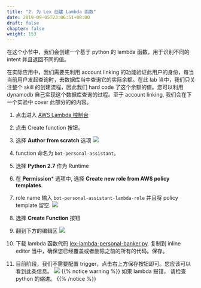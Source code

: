```yaml
---
title: "2. 为 Lex 创建 Lambda 函数"
date: 2019-09-05T23:06:51+08:00
draft: false
chapter: false
weight: 153
---
```


在这个小节中，我们会创建一个基于 python 的 lambda 函数，用于识别不同的 intent 并且返回不同的值。

在实际应用中，我们需要先利用 account linking 的功能验证此用户的身份，每当当前用户发起查询时，去数据库当中查询它的实际余额。在此 lab 当中，我们只关注整个 skill 的创建流程，因此我们 hard code 了这个余额的值。您可以利用 dynamodb 自己实现这个数据库查询的过程。至于 account linking, 我们会在下一个实验中 cover 此部分的的内容。 

1. 点击进入 [AWS Lambda 控制台](https://console.aws.amazon.com/lambda/home?region=us-east-1#/functions)

1. 点击 Create function 按钮。

1. 选择 **Author from scratch** 选项
    ![](/images/ask/create-lambda-function.png)

1. function 命名为  `bot-personal-assistant`。 

1. 选择 **Python 2.7** 作为 Runtime

1. 在 **Permission*** 选项中, 选择 **Create new role from AWS policy templates**. 

1. role name 输入 `bot-personal-assistant-lambda-role` 并且将 policy 
template 留空.
    ![](/images/ask/author-from-scratch.png)

1. 选择 **Create Function** 按钮

1. 翻到下方的编辑区
    ![](/images/ask/function-code.png)

1. 下载 lambda 函数代码 [lex-lambda-personal-banker.py](https://github.com/lab798/aws-alexa-workshop-ask/blob/master/workshop/lex-lambda-personal-banker.py). 
复制到 inline editor 当中，确保您已经覆盖或者删除之前的所有的代码。保存。
 
1. 目前阶段，我们不需要配置 trigger，点击右上方保存按钮即可。您应该可以看到此条信息。
    ![](/images/ask/congratulations.png)
{{% notice warning %}}
如果 lambda 报错， 请检查 python 的缩进。
{{% /notice %}}
